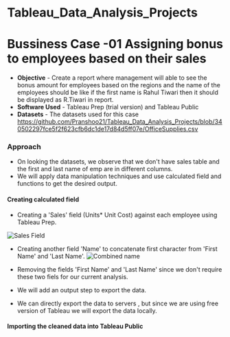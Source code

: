 # Tableau_Data_Analysis_Projects

# **Bussiness Case -01** Assigning bonus to employees based on their sales

* **Objective** - Create a report where management will able to see the bonus amount for employees based on the regions and the name of the employees should be like if the first name is Rahul Tiwari then it should be displayed as R.Tiwari in report.
* **Software Used** - Tableau Prep (trial version) and Tableau Public 
* **Datasets** - The datasets used for this case https://github.com/Pranshoo21/Tableau_Data_Analysis_Projects/blob/340502297fce5f2f623cfb6dc1de17d84d5ff07e/OfficeSupplies.csv

### Approach

* On looking the datasets, we observe that we don't have sales table and the first and last name of emp are in different columns.
* We will apply data manipulation techniques and use calculated field and functions to get the desired output.

####  Creating calculated field
* Creating a 'Sales' field (Units* Unit Cost) against each employee using Tableau Prep.

![Sales Field](https://user-images.githubusercontent.com/115392900/202212189-4ae38ad3-8e9e-4194-8be8-3948821ae052.png)

* Creating another field 'Name' to concatenate first character from 'First Name' and 'Last Name'.
 ![Combined name](https://user-images.githubusercontent.com/115392900/202217361-418c2ebe-6660-4618-a348-947d0265164f.png)
 
 * Removing the fields 'First Name'  and 'Last Name' since we don't require these two fiels for our current analysis.
 * We will add an output step to export the data.
 * We can directly export the data to servers , but since we are using free version of Tableau we will export the data locally.


####  Importing the cleaned data into Tableau Public

